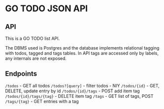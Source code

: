 # GO TODO JSON API

## API

This is a GO TODO list API.

The DBMS used is Postgres and the database implements relational tagging with todos, tagged and tags tables. In API tags are accessed only by labels, any internals are not exposed.

## Endpoints

`/todos` - GET all todos
`/todos?[query]` - filter todos - NIY
`/todos/{id}` - GET, DELETE, update entry by id
`/todos/{id}/tags` - POST add item tag
`/todos/{id}/tags/{tag}` - DELETE item tag
`/tags` - GET list of tags, POST
`/tags/{tag}` - GET entries with a tag

